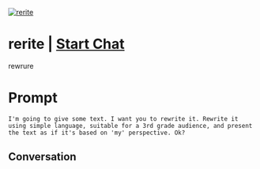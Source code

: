 
[![rerite](https://flow-prompt-covers.s3.us-west-1.amazonaws.com/icon/Flat/i15.png)](https://gptcall.net/chat.html?data=%7B%22contact%22%3A%7B%22id%22%3A%22EWj1qu3JpJiMVoupnAT_x%22%2C%22flow%22%3Atrue%7D%7D)
# rerite | [Start Chat](https://gptcall.net/chat.html?data=%7B%22contact%22%3A%7B%22id%22%3A%22EWj1qu3JpJiMVoupnAT_x%22%2C%22flow%22%3Atrue%7D%7D)
rewrure

# Prompt

```
I'm going to give some text. I want you to rewrite it. Rewrite it using simple language, suitable for a 3rd grade audience, and present the text as if it's based on 'my' perspective. Ok?
```

## Conversation




